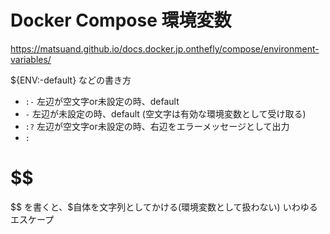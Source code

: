 # Docker Compose 環境変数

https://matsuand.github.io/docs.docker.jp.onthefly/compose/environment-variables/

${ENV:-default} などの書き方

- `:-` 左辺が空文字or未設定の時、default
- `-` 左辺が未設定の時、default (空文字は有効な環境変数として受け取る)
- `:?` 左辺が空文字or未設定の時、右辺をエラーメッセージとして出力
- `:`


# $$
$$ を書くと、$自体を文字列としてかける(環境変数として扱わない)
いわゆるエスケープ
